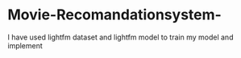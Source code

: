 # Movie-Recomandationsystem-
I have used lightfm dataset and lightfm model to train my model and  implement 
